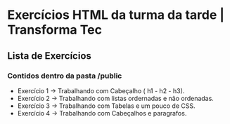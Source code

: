 # Exercícios HTML da turma da tarde | Transforma Tec

## Lista de Exercícios 
### Contidos dentro da pasta /public

- Exercício 1 -> Trabalhando com Cabeçalho ( h1 - h2 - h3).
- Exercício 2 -> Trabalhando com listas ordernadas e não ordenadas.
- Exercício 3 -> Trabalhando com Tabelas e um pouco de CSS. 
- Exercício 4 -> Trabalhando com Cabeçalhos e paragrafos. 